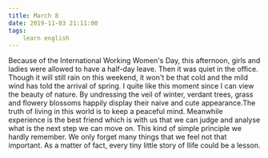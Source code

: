 ```yaml
---
title: March 8
date: 2019-11-03 21:11:00
tags:
    learn english
---
```

Because of the International Working Women's Day, this afternoon, girls and ladies were allowed to have a half-day leave. Then it was quiet in the office. Though it will still rain on this weekend, it won't be that cold and the mild wind has told the arrival of spring. I quite like this moment since I can view the beauty of nature. By undressing the veil of winter, verdant trees, grass and flowery blossoms happily display their naive and cute appearance.The truth of living in this world is to keep a peaceful mind. Meanwhile experience is the best friend which is with us that we can judge and analyse what is the next step we can move on. This kind of simple principle we hardly remember. We only forget many things that we feel not that important. As a matter of fact, every tiny little story of llife could be a lesson.